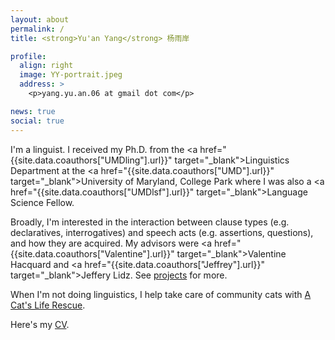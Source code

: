 ```yaml
---
layout: about
permalink: /
title: <strong>Yu'an Yang</strong> 杨雨岸

profile:
  align: right
  image: YY-portrait.jpeg
  address: >
    <p>yang.yu.an.06 at gmail dot com</p>

news: true
social: true
---
```

I'm a linguist. I received my Ph.D. from the <a href="{{site.data.coauthors["UMDling"].url}}" target="_blank">Linguistics Department</a> at the <a href="{{site.data.coauthors["UMD"].url}}" target="_blank">University of Maryland, College Park</a> where I was also a <a href="{{site.data.coauthors["UMDlsf"].url}}" target="_blank">Language Science Fellow</a>. 

Broadly, I'm interested in the interaction between clause types (e.g. declaratives, interrogatives) and speech acts (e.g. assertions, questions), and how they are acquired. My advisors were <a href="{{site.data.coauthors["Valentine"].url}}" target="_blank">Valentine Hacquard</a> and <a href="{{site.data.coauthors["Jeffrey"].url}}" target="_blank">Jeffery Lidz</a>. See [projects](/projects/) for more. 

When I'm not doing linguistics, I help take care of community cats with [A Cat's Life Rescue](https://www.acatsliferescue.org).  


Here's my [CV](assets/pdf/cv.pdf).

